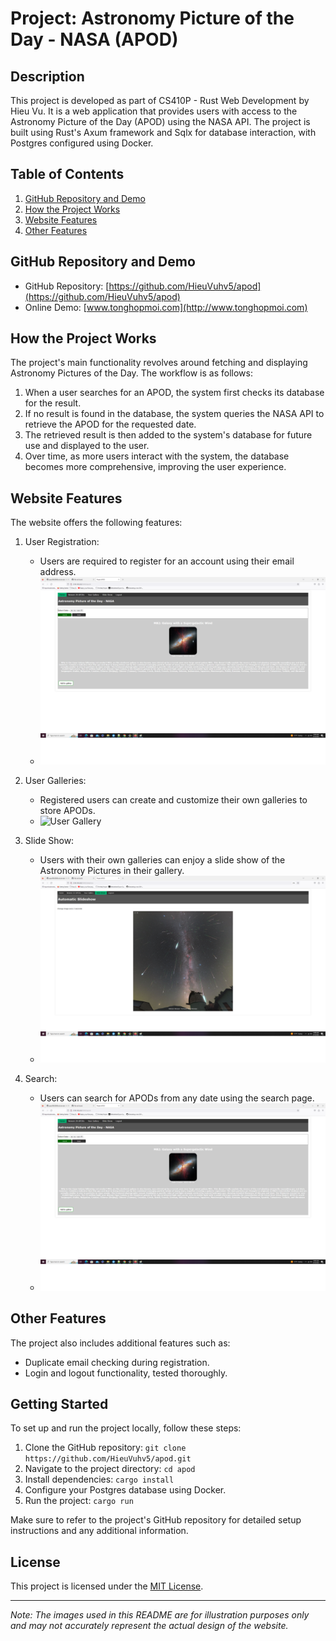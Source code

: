 # Project: Astronomy Picture of the Day - NASA (APOD)

## Description
This project is developed as part of CS410P - Rust Web Development by Hieu Vu. It is a web application that provides users with access to the Astronomy Picture of the Day (APOD) using the NASA API. The project is built using Rust's Axum framework and Sqlx for database interaction, with Postgres configured using Docker.

## Table of Contents
1. [GitHub Repository and Demo](#github-repository-and-demo)
2. [How the Project Works](#how-the-project-works)
3. [Website Features](#website-features)
4. [Other Features](#other-features)

## GitHub Repository and Demo
- GitHub Repository: [https://github.com/HieuVuhv5/apod](https://github.com/HieuVuhv5/apod)
- Online Demo: [www.tonghopmoi.com](http://www.tonghopmoi.com)

## How the Project Works
The project's main functionality revolves around fetching and displaying Astronomy Pictures of the Day. The workflow is as follows:
1. When a user searches for an APOD, the system first checks its database for the result.
2. If no result is found in the database, the system queries the NASA API to retrieve the APOD for the requested date.
3. The retrieved result is then added to the system's database for future use and displayed to the user.
4. Over time, as more users interact with the system, the database becomes more comprehensive, improving the user experience.

## Website Features
The website offers the following features:

1. User Registration:
   - Users are required to register for an account using their email address.
   - ![User Registration](/report_apod/register.png)

2. User Galleries:
   - Registered users can create and customize their own galleries to store APODs.
   - ![User Gallery](/report_apod/user_gallery.png)

3. Slide Show:
   - Users with their own galleries can enjoy a slide show of the Astronomy Pictures in their gallery.
   - ![Slide Show](/report_apod/slide.png)

4. Search:
   - Users can search for APODs from any date using the search page.
   - ![Search](/report_apod/search.png)

## Other Features
The project also includes additional features such as:
- Duplicate email checking during registration.
- Login and logout functionality, tested thoroughly.

## Getting Started
To set up and run the project locally, follow these steps:

1. Clone the GitHub repository: `git clone https://github.com/HieuVuhv5/apod.git`
2. Navigate to the project directory: `cd apod`
3. Install dependencies: `cargo install`
4. Configure your Postgres database using Docker.
5. Run the project: `cargo run`

Make sure to refer to the project's GitHub repository for detailed setup instructions and any additional information.

## License
This project is licensed under the [MIT License](LICENSE).

---
*Note: The images used in this README are for illustration purposes only and may not accurately represent the actual design of the website.*
